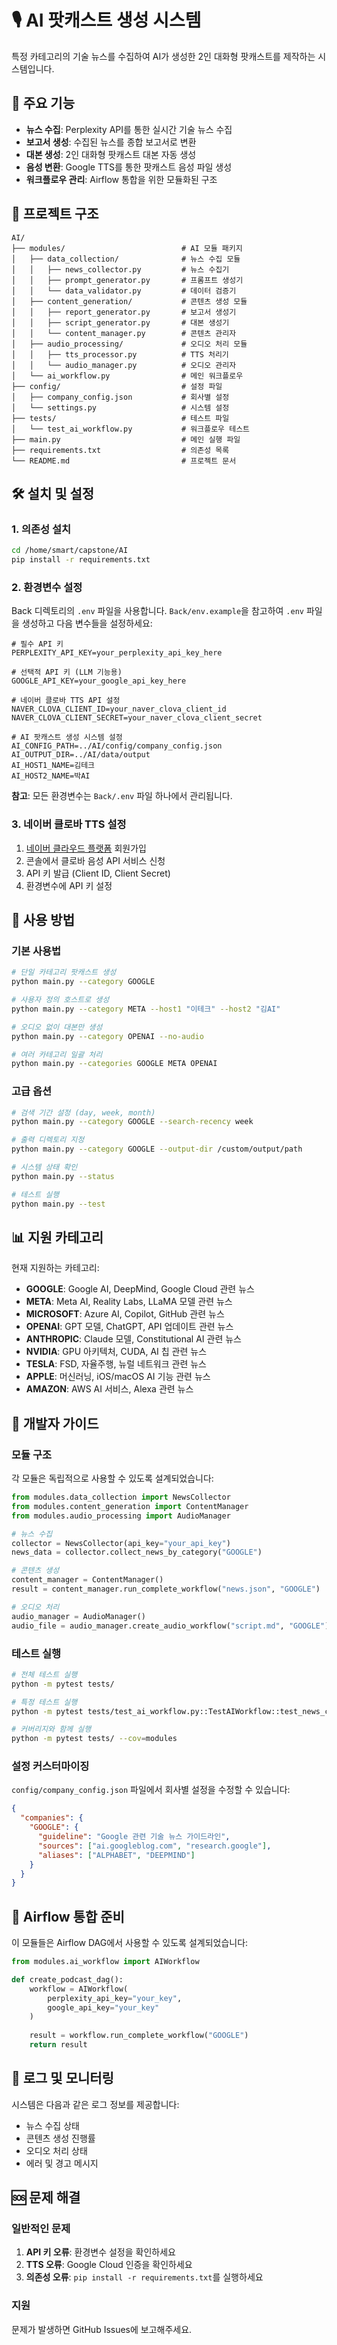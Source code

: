 # 🎙️ AI 팟캐스트 생성 시스템

특정 카테고리의 기술 뉴스를 수집하여 AI가 생성한 2인 대화형 팟캐스트를 제작하는 시스템입니다.

## 🚀 주요 기능

- **뉴스 수집**: Perplexity API를 통한 실시간 기술 뉴스 수집
- **보고서 생성**: 수집된 뉴스를 종합 보고서로 변환
- **대본 생성**: 2인 대화형 팟캐스트 대본 자동 생성
- **음성 변환**: Google TTS를 통한 팟캐스트 음성 파일 생성
- **워크플로우 관리**: Airflow 통합을 위한 모듈화된 구조

## 📁 프로젝트 구조

```
AI/
├── modules/                          # AI 모듈 패키지
│   ├── data_collection/              # 뉴스 수집 모듈
│   │   ├── news_collector.py         # 뉴스 수집기
│   │   ├── prompt_generator.py       # 프롬프트 생성기
│   │   └── data_validator.py         # 데이터 검증기
│   ├── content_generation/           # 콘텐츠 생성 모듈
│   │   ├── report_generator.py       # 보고서 생성기
│   │   ├── script_generator.py       # 대본 생성기
│   │   └── content_manager.py        # 콘텐츠 관리자
│   ├── audio_processing/             # 오디오 처리 모듈
│   │   ├── tts_processor.py          # TTS 처리기
│   │   └── audio_manager.py          # 오디오 관리자
│   └── ai_workflow.py                # 메인 워크플로우
├── config/                           # 설정 파일
│   ├── company_config.json           # 회사별 설정
│   └── settings.py                   # 시스템 설정
├── tests/                            # 테스트 파일
│   └── test_ai_workflow.py           # 워크플로우 테스트
├── main.py                           # 메인 실행 파일
├── requirements.txt                  # 의존성 목록
└── README.md                         # 프로젝트 문서
```

## 🛠️ 설치 및 설정

### 1. 의존성 설치

```bash
cd /home/smart/capstone/AI
pip install -r requirements.txt
```

### 2. 환경변수 설정

Back 디렉토리의 `.env` 파일을 사용합니다. `Back/env.example`을 참고하여 `.env` 파일을 생성하고 다음 변수들을 설정하세요:

```env
# 필수 API 키
PERPLEXITY_API_KEY=your_perplexity_api_key_here

# 선택적 API 키 (LLM 기능용)
GOOGLE_API_KEY=your_google_api_key_here

# 네이버 클로바 TTS API 설정
NAVER_CLOVA_CLIENT_ID=your_naver_clova_client_id
NAVER_CLOVA_CLIENT_SECRET=your_naver_clova_client_secret

# AI 팟캐스트 생성 시스템 설정
AI_CONFIG_PATH=../AI/config/company_config.json
AI_OUTPUT_DIR=../AI/data/output
AI_HOST1_NAME=김테크
AI_HOST2_NAME=박AI
```

**참고**: 모든 환경변수는 `Back/.env` 파일 하나에서 관리됩니다.

### 3. 네이버 클로바 TTS 설정

1. [네이버 클라우드 플랫폼](https://www.ncloud.com/) 회원가입
2. 콘솔에서 클로바 음성 API 서비스 신청
3. API 키 발급 (Client ID, Client Secret)
4. 환경변수에 API 키 설정

## 🎯 사용 방법

### 기본 사용법

```bash
# 단일 카테고리 팟캐스트 생성
python main.py --category GOOGLE

# 사용자 정의 호스트로 생성
python main.py --category META --host1 "이테크" --host2 "김AI"

# 오디오 없이 대본만 생성
python main.py --category OPENAI --no-audio

# 여러 카테고리 일괄 처리
python main.py --categories GOOGLE META OPENAI
```

### 고급 옵션

```bash
# 검색 기간 설정 (day, week, month)
python main.py --category GOOGLE --search-recency week

# 출력 디렉토리 지정
python main.py --category GOOGLE --output-dir /custom/output/path

# 시스템 상태 확인
python main.py --status

# 테스트 실행
python main.py --test
```

## 📊 지원 카테고리

현재 지원하는 카테고리:
- **GOOGLE**: Google AI, DeepMind, Google Cloud 관련 뉴스
- **META**: Meta AI, Reality Labs, LLaMA 모델 관련 뉴스
- **MICROSOFT**: Azure AI, Copilot, GitHub 관련 뉴스
- **OPENAI**: GPT 모델, ChatGPT, API 업데이트 관련 뉴스
- **ANTHROPIC**: Claude 모델, Constitutional AI 관련 뉴스
- **NVIDIA**: GPU 아키텍처, CUDA, AI 칩 관련 뉴스
- **TESLA**: FSD, 자율주행, 뉴럴 네트워크 관련 뉴스
- **APPLE**: 머신러닝, iOS/macOS AI 기능 관련 뉴스
- **AMAZON**: AWS AI 서비스, Alexa 관련 뉴스

## 🔧 개발자 가이드

### 모듈 구조

각 모듈은 독립적으로 사용할 수 있도록 설계되었습니다:

```python
from modules.data_collection import NewsCollector
from modules.content_generation import ContentManager
from modules.audio_processing import AudioManager

# 뉴스 수집
collector = NewsCollector(api_key="your_api_key")
news_data = collector.collect_news_by_category("GOOGLE")

# 콘텐츠 생성
content_manager = ContentManager()
result = content_manager.run_complete_workflow("news.json", "GOOGLE")

# 오디오 처리
audio_manager = AudioManager()
audio_file = audio_manager.create_audio_workflow("script.md", "GOOGLE")
```

### 테스트 실행

```bash
# 전체 테스트 실행
python -m pytest tests/

# 특정 테스트 실행
python -m pytest tests/test_ai_workflow.py::TestAIWorkflow::test_news_collection

# 커버리지와 함께 실행
python -m pytest tests/ --cov=modules
```

### 설정 커스터마이징

`config/company_config.json` 파일에서 회사별 설정을 수정할 수 있습니다:

```json
{
  "companies": {
    "GOOGLE": {
      "guideline": "Google 관련 기술 뉴스 가이드라인",
      "sources": ["ai.googleblog.com", "research.google"],
      "aliases": ["ALPHABET", "DEEPMIND"]
    }
  }
}
```

## 🚀 Airflow 통합 준비

이 모듈들은 Airflow DAG에서 사용할 수 있도록 설계되었습니다:

```python
from modules.ai_workflow import AIWorkflow

def create_podcast_dag():
    workflow = AIWorkflow(
        perplexity_api_key="your_key",
        google_api_key="your_key"
    )
    
    result = workflow.run_complete_workflow("GOOGLE")
    return result
```

## 📝 로그 및 모니터링

시스템은 다음과 같은 로그 정보를 제공합니다:

- 뉴스 수집 상태
- 콘텐츠 생성 진행률
- 오디오 처리 상태
- 에러 및 경고 메시지

## 🆘 문제 해결

### 일반적인 문제

1. **API 키 오류**: 환경변수 설정을 확인하세요
2. **TTS 오류**: Google Cloud 인증을 확인하세요
3. **의존성 오류**: `pip install -r requirements.txt`를 실행하세요

### 지원

문제가 발생하면 GitHub Issues에 보고해주세요.
